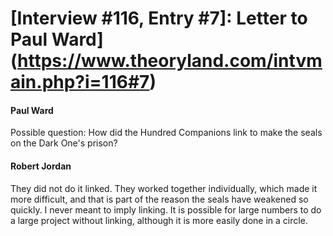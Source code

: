 # [Interview #116, Entry #7]: Letter to Paul Ward](https://www.theoryland.com/intvmain.php?i=116#7)

#### Paul Ward

Possible question: How did the Hundred Companions link to make the seals on the Dark One's prison?

#### Robert Jordan

They did not do it linked. They worked together individually, which made it more difficult, and that is part of the reason the seals have weakened so quickly. I never meant to imply linking. It is possible for large numbers to do a large project without linking, although it is more easily done in a circle.

